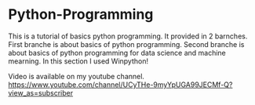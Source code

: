 # Python-Programming

This is a tutorial of basics python programming. It provided in 2 barnches. First branche is about basics of python programming. Second branche is about basics of python programming for data science and machine mearning. In this section I used Winpython!

Video is available on my youtube channel.
https://www.youtube.com/channel/UCyTHe-9myYpUGA99JECMf-Q?view_as=subscriber
